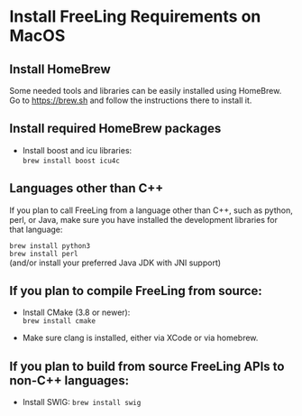 # Install FreeLing Requirements on MacOS

## Install HomeBrew

Some needed tools and libraries can be easily installed using HomeBrew.
Go to https://brew.sh and follow the instructions there to install it.

## Install required HomeBrew packages
    
* Install boost and icu libraries:  
  `brew install boost icu4c`  

## Languages other than C++

  If you plan to call FreeLing from a language other than C++, such as python, perl, or Java, make sure you have installed the development libraries for that language:

  `brew install python3`  
  `brew install perl`  
  (and/or install your preferred Java JDK with JNI support)


## If you plan to compile FreeLing from source:

* Install CMake \(3.8 or newer\):  
  `brew install cmake`  

* Make sure clang is installed, either via XCode or via homebrew.

## If you plan to build from source FreeLing APIs to non-C++ languages:

* Install SWIG:
  `brew install swig`  

